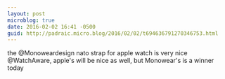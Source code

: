 ```yaml
---
layout: post
microblog: true
date: 2016-02-02 16:41 -0500
guid: http://padraic.micro.blog/2016/02/02/t694636791270346753.html
---
```

the @Monoweardesign nato strap for apple watch is very nice @WatchAware, apple's will be nice as well, but Monowear's is a winner today
